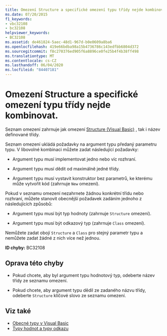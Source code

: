 ```yaml
---
title: Omezení Structure a specifické omezení typu třídy nejde kombinovat.
ms.date: 07/20/2015
f1_keywords:
- vbc32108
- bc32108
helpviewer_keywords:
- BC32108
ms.assetid: de461824-5aec-48d1-967d-b0e0609a8ba6
ms.openlocfilehash: 419e66bdba98a15b4736786c143edfbb6804d372
ms.sourcegitcommit: f8c270376ed905f6a8896ce0fe25b4f4b38ff498
ms.translationtype: MT
ms.contentlocale: cs-CZ
ms.lasthandoff: 06/04/2020
ms.locfileid: "84407181"
---
```

# <a name="structure-constraint-and-a-specific-class-type-constraint-cannot-be-combined"></a>Omezení Structure a specifické omezení typu třídy nejde kombinovat.
Seznam omezení zahrnuje jak omezení [Structure (Visual Basic)](../language-reference/statements/structure-statement.md) , tak i název definované třídy.  
  
 Seznam omezení ukládá požadavky na argument typu předaný parametru typu. V libovolné kombinaci můžete zadat následující požadavky:  
  
- Argument typu musí implementovat jedno nebo víc rozhraní.  
  
- Argument typu musí dědit od maximálně jedné třídy.  
  
- Argument typu musí vystavit konstruktor bez parametrů, ke kterému může vytvořit kód (zahrnuje `New` omezení).  
  
 Pokud v seznamu omezení nezahrnete žádnou konkrétní třídu nebo rozhraní, můžete stanovit obecnější požadavek zadáním jednoho z následujících způsobů:  
  
- Argument typu musí být typ hodnoty (zahrnuje `Structure` omezení).  
  
- Argument typu musí být odkazový typ (zahrnuje `Class` omezení).  
  
 Nemůžete zadat obojí `Structure` a `Class` pro stejný parametr typu a nemůžete zadat žádné z nich více než jednou.  
  
 **ID chyby:** BC32108  
  
## <a name="to-correct-this-error"></a>Oprava této chyby  
  
- Pokud chcete, aby byl argument typu hodnotový typ, odeberte název třídy ze seznamu omezení.  
  
- Pokud chcete, aby argument typu dědil ze zadaného názvu třídy, odeberte `Structure` klíčové slovo ze seznamu omezení.  
  
## <a name="see-also"></a>Viz také

- [Obecné typy v Visual Basic](../programming-guide/language-features/data-types/generic-types.md)
- [Typy hodnot a typy odkazu](../programming-guide/language-features/data-types/value-types-and-reference-types.md)
